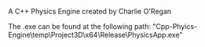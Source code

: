 A C++ Physics Engine created by Charlie O'Regan

The .exe can be found at the following path: 
"Cpp-Phyics-Engine\temp\Project3D\x64\Release\PhysicsApp.exe"
